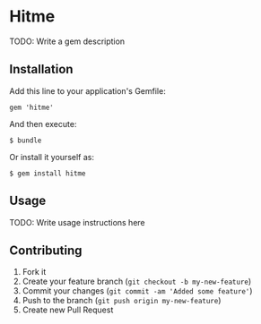 # Hitme

TODO: Write a gem description

## Installation

Add this line to your application's Gemfile:

    gem 'hitme'

And then execute:

    $ bundle

Or install it yourself as:

    $ gem install hitme

## Usage

TODO: Write usage instructions here

## Contributing

1. Fork it
2. Create your feature branch (`git checkout -b my-new-feature`)
3. Commit your changes (`git commit -am 'Added some feature'`)
4. Push to the branch (`git push origin my-new-feature`)
5. Create new Pull Request
